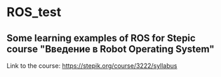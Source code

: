 # ROS_test
Some learning examples of ROS for Stepic course "Введение в Robot Operating System"  
---
Link to the course: https://stepik.org/course/3222/syllabus
